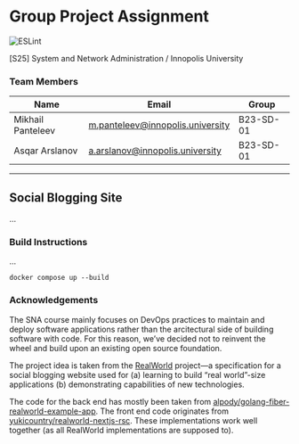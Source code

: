 # Group Project Assignment

![ESLint](https://github.com/Polinanime/sna25/actions/workflows/eslint.yml/badge.svg)

[S25] System and Network Administration / Innopolis University

### Team Members

| Name              | Email                            | Group     |
| ----------------- | -------------------------------- | --------- |
| Mikhail Panteleev | m.panteleev@innopolis.university | B23-SD-01 |
| Asqar Arslanov    | a.arslanov@innopolis.university  | B23-SD-01 |

---

## Social Blogging Site

...

### Build Instructions

...

```shell
docker compose up --build
```

### Acknowledgements

The SNA course mainly focuses on DevOps practices to maintain and deploy
software applications rather than the arcitectural side of building software
with code. For this reason, we&CloseCurlyQuote;ve decided not to reinvent the
wheel and build upon an existing open source foundation.

The project idea is taken from the
[RealWorld](https://realworld-docs.netlify.app/) project&mdash;a specification
for a social blogging website used for (a) learning to build
&OpenCurlyDoubleQuote;real world&CloseCurlyDoubleQuote;-size applications (b)
demonstrating capabilities of new technologies.

The code for the back end has mostly been taken from
[alpody/golang-fiber-realworld-example-app](https://github.com/alpody/golang-fiber-realworld-example-app).
The front end code originates from
[yukicountry/realworld-nextjs-rsc](https://github.com/yukicountry/realworld-nextjs-rsc).
These implementations work well together (as all RealWorld implementations are
supposed to).
